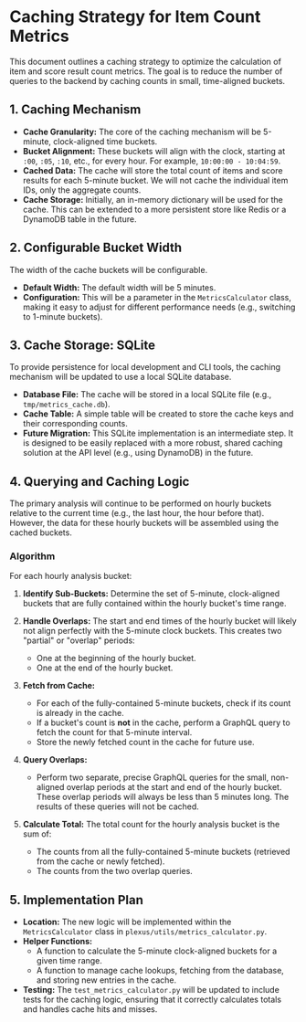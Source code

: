 # Caching Strategy for Item Count Metrics

This document outlines a caching strategy to optimize the calculation of item and score result count metrics. The goal is to reduce the number of queries to the backend by caching counts in small, time-aligned buckets.

## 1. Caching Mechanism

- **Cache Granularity:** The core of the caching mechanism will be 5-minute, clock-aligned time buckets.
- **Bucket Alignment:** These buckets will align with the clock, starting at `:00`, `:05`, `:10`, etc., for every hour. For example, `10:00:00 - 10:04:59`.
- **Cached Data:** The cache will store the total count of items and score results for each 5-minute bucket. We will not cache the individual item IDs, only the aggregate counts.
- **Cache Storage:** Initially, an in-memory dictionary will be used for the cache. This can be extended to a more persistent store like Redis or a DynamoDB table in the future.

## 2. Configurable Bucket Width
The width of the cache buckets will be configurable.
- **Default Width:** The default width will be 5 minutes.
- **Configuration:** This will be a parameter in the `MetricsCalculator` class, making it easy to adjust for different performance needs (e.g., switching to 1-minute buckets).

## 3. Cache Storage: SQLite
To provide persistence for local development and CLI tools, the caching mechanism will be updated to use a local SQLite database.

- **Database File:** The cache will be stored in a local SQLite file (e.g., `tmp/metrics_cache.db`).
- **Cache Table:** A simple table will be created to store the cache keys and their corresponding counts.
- **Future Migration:** This SQLite implementation is an intermediate step. It is designed to be easily replaced with a more robust, shared caching solution at the API level (e.g., using DynamoDB) in the future.

## 4. Querying and Caching Logic

The primary analysis will continue to be performed on hourly buckets relative to the current time (e.g., the last hour, the hour before that). However, the data for these hourly buckets will be assembled using the cached buckets.

### Algorithm

For each hourly analysis bucket:

1.  **Identify Sub-Buckets:** Determine the set of 5-minute, clock-aligned buckets that are fully contained within the hourly bucket's time range.

2.  **Handle Overlaps:** The start and end times of the hourly bucket will likely not align perfectly with the 5-minute clock buckets. This creates two "partial" or "overlap" periods:
    *   One at the beginning of the hourly bucket.
    *   One at the end of the hourly bucket.

3.  **Fetch from Cache:**
    *   For each of the fully-contained 5-minute buckets, check if its count is already in the cache.
    *   If a bucket's count is **not** in the cache, perform a GraphQL query to fetch the count for that 5-minute interval.
    *   Store the newly fetched count in the cache for future use.

4.  **Query Overlaps:**
    *   Perform two separate, precise GraphQL queries for the small, non-aligned overlap periods at the start and end of the hourly bucket. These overlap periods will always be less than 5 minutes long. The results of these queries will not be cached.

5.  **Calculate Total:** The total count for the hourly analysis bucket is the sum of:
    *   The counts from all the fully-contained 5-minute buckets (retrieved from the cache or newly fetched).
    *   The counts from the two overlap queries.

## 5. Implementation Plan

-   **Location:** The new logic will be implemented within the `MetricsCalculator` class in `plexus/utils/metrics_calculator.py`.
-   **Helper Functions:**
    *   A function to calculate the 5-minute clock-aligned buckets for a given time range.
    *   A function to manage cache lookups, fetching from the database, and storing new entries in the cache.
-   **Testing:** The `test_metrics_calculator.py` will be updated to include tests for the caching logic, ensuring that it correctly calculates totals and handles cache hits and misses. 